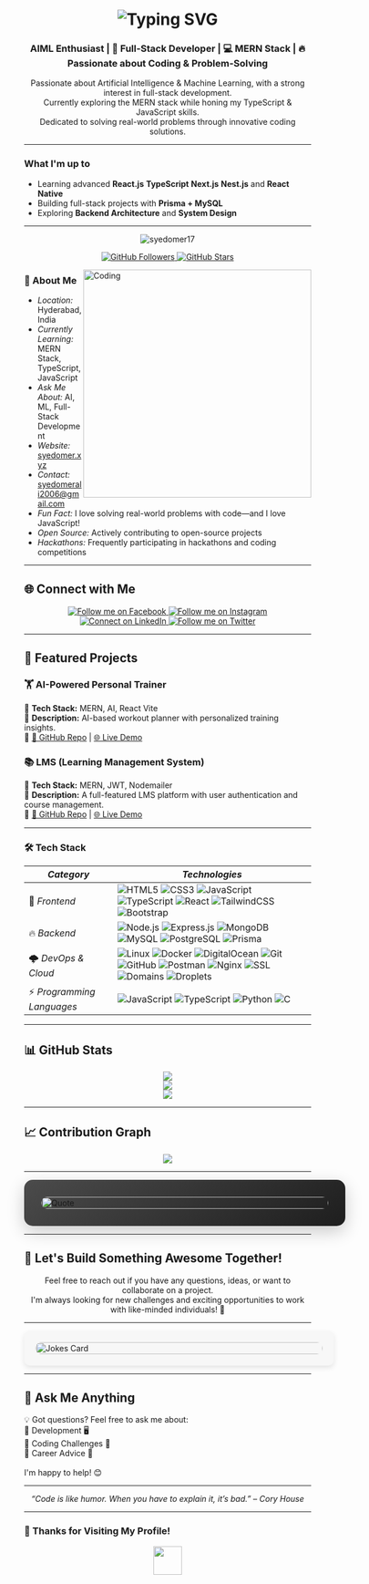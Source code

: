<h1 align="center">
  <img src="https://readme-typing-svg.demolab.com?font=Fira+Code&size=30&pause=1000&color=00E6FF&center=true&vCenter=true&width=500&height=60&lines=Hi,+I'm+Syed+Omer+Ali;MERN+Stack+Developer;Passionate+Developer!" alt="Typing SVG">
</h1>


<h3 align="center"> AIML Enthusiast | 🚀 Full-Stack Developer | 💻 MERN Stack | 🔥 Passionate about Coding & Problem-Solving </h3>

<p align="center">
  Passionate about Artificial Intelligence & Machine Learning, with a strong interest in full-stack development. <br>
  Currently exploring the MERN stack while honing my TypeScript & JavaScript skills. <br>
  Dedicated to solving real-world problems through innovative coding solutions.
</p>

---

### What I'm up to
- Learning advanced **React.js** **TypeScript** **Next.js** **Nest.js** and **React Native**
- Building full-stack projects with **Prisma + MySQL**
- Exploring **Backend Architecture** and **System Design**

---

<p align="center">
  <img src="https://komarev.com/ghpvc/?username=syedomer17&label=Profile%20Views&color=0e75b6&style=flat-square" alt="syedomer17" />
</p>

<p align="center">
  <a href="https://github.com/syedomer17" target="_blank">
    <img src="https://img.shields.io/github/followers/syedomer17?label=Followers&style=social" alt="GitHub Followers" />
  </a>
  <a href="https://github.com/syedomer17" target="_blank">
    <img src="https://img.shields.io/github/stars/syedomer17?affiliations=OWNER%2CCOLLABORATOR&style=social" alt="GitHub Stars" />
  </a>
</p>

<img align="right" alt="Coding" width="400" 
src="https://user-images.githubusercontent.com/74038190/229223263-cf2e4b07-2615-4f87-9c38-e37600f8381a.gif" 
style="transition: transform 0.3s; display: block; margin: auto;" 
title="Keep Coding!" 
onmouseover="this.style.transform='scale(1.1)'" 
onmouseout="this.style.transform='scale(1)'">

### 📍 About Me  
- *Location:* Hyderabad, India  
- *Currently Learning:* MERN Stack, TypeScript, JavaScript  
- *Ask Me About:* AI, ML, Full-Stack Development  
- *Website:* [syedomer.xyz](https://syedomer.xyz)  
- *Contact:* [syedomerali2006@gmail.com](mailto:syedomerali2006@gmail.com)  
- *Fun Fact:* I love solving real-world problems with code—and I love JavaScript!  
- *Open Source:* Actively contributing to open-source projects  
- *Hackathons:* Frequently participating in hackathons and coding competitions

---

## 🌐 Connect with Me  

<p align="center">
  <a href="https://www.facebook.com/share/15dm4xpa4T/" target="_blank">
    <img src="https://img.shields.io/badge/Facebook-1877F2?style=for-the-badge&logo=facebook&logoColor=white" title="Follow me on Facebook">
  </a>  
  <a href="https://www.instagram.com/syedomer934/profilecard/?igsh=bGxqaGcxOXZ1NXg2" target="_blank">
    <img src="https://img.shields.io/badge/Instagram-E4405F?style=for-the-badge&logo=instagram&logoColor=white" title="Follow me on Instagram">
  </a>  
  <a href="https://www.linkedin.com/in/syed-omer-ali-b73501324" target="_blank">
    <img src="https://img.shields.io/badge/LinkedIn-0A66C2?style=for-the-badge&logo=linkedin&logoColor=white" title="Connect on LinkedIn">
  </a>  
  <a href="https://x.com/SyedOmerAl20006" target="_blank">
    <img src="https://img.shields.io/badge/Twitter-000000?style=for-the-badge&logo=twitter&logoColor=white" title="Follow me on Twitter">
  </a>  
</p>

---

## 🚀 Featured Projects  
### 🏋 AI-Powered Personal Trainer  
🔹 **Tech Stack:** MERN, AI, React Vite  
🔹 **Description:** AI-based workout planner with personalized training insights.  
🔹 [🔗 GitHub Repo](https://github.com/syedomer17/AI-Powered-Personal-Trainer-MERN) | [🌐 Live Demo](https://workout.syedomer.xyz)  

### 📚 LMS (Learning Management System)  
🔹 **Tech Stack:** MERN, JWT, Nodemailer  
🔹 **Description:** A full-featured LMS platform with user authentication and course management.  
🔹 [🔗 GitHub Repo](https://github.com/syedomer17/Learning-Management-System) | [🌐 Live Demo](https://lms-demo.com)  

---


### 🛠 Tech Stack   

| *Category*                 | *Technologies* |
|------------------------------|----------------------------------------------------------------------------------------------------------------------------------------------------------------------------------------------------------------------------------------------------------------------------------------------------------------------------------------------------------------------------------|
| 🚀 *Frontend*               | ![HTML5](https://img.shields.io/badge/HTML5-E34F26?style=for-the-badge&logo=html5&logoColor=white) ![CSS3](https://img.shields.io/badge/CSS3-1572B6?style=for-the-badge&logo=css3&logoColor=white) ![JavaScript](https://img.shields.io/badge/JavaScript-F7DF1E?style=for-the-badge&logo=javascript&logoColor=black) ![TypeScript](https://img.shields.io/badge/TypeScript-3178C6?style=for-the-badge&logo=typescript&logoColor=white) ![React](https://img.shields.io/badge/React-61DAFB?style=for-the-badge&logo=react&logoColor=black) ![TailwindCSS](https://img.shields.io/badge/TailwindCSS-38B2AC?style=for-the-badge&logo=tailwind-css&logoColor=white) ![Bootstrap](https://img.shields.io/badge/Bootstrap-7952B3?style=for-the-badge&logo=bootstrap&logoColor=white) |
| 🔥 *Backend*               | ![Node.js](https://img.shields.io/badge/Node.js-339933?style=for-the-badge&logo=node.js&logoColor=white) ![Express.js](https://img.shields.io/badge/Express.js-404D59?style=for-the-badge&logo=express&logoColor=white) ![MongoDB](https://img.shields.io/badge/MongoDB-47A248?style=for-the-badge&logo=mongodb&logoColor=white) ![MySQL](https://img.shields.io/badge/MySQL-4479A1?style=for-the-badge&logo=mysql&logoColor=white) ![PostgreSQL](https://img.shields.io/badge/PostgreSQL-336791?style=for-the-badge&logo=postgresql&logoColor=white) ![Prisma](https://img.shields.io/badge/Prisma-2D3748?style=for-the-badge&logo=prisma&logoColor=white) |
| 🌩 *DevOps & Cloud*        | ![Linux](https://img.shields.io/badge/Linux-FCC624?style=for-the-badge&logo=linux&logoColor=black) ![Docker](https://img.shields.io/badge/Docker-2496ED?style=for-the-badge&logo=docker&logoColor=white) ![DigitalOcean](https://img.shields.io/badge/Digital_Ocean-0080FF?style=for-the-badge&logo=digitalocean&logoColor=white) ![Git](https://img.shields.io/badge/Git-F05032?style=for-the-badge&logo=git&logoColor=white) ![GitHub](https://img.shields.io/badge/GitHub-181717?style=for-the-badge&logo=github&logoColor=white) ![Postman](https://img.shields.io/badge/Postman-FF6C37?style=for-the-badge&logo=postman&logoColor=white) ![Nginx](https://img.shields.io/badge/Nginx-009639?style=for-the-badge&logo=nginx&logoColor=white) ![SSL](https://img.shields.io/badge/SSL-Secure-green?style=for-the-badge&logo=letsencrypt&logoColor=white) ![Domains](https://img.shields.io/badge/Domains-Important-red?style=for-the-badge&logo=google-domains&logoColor=white) ![Droplets](https://img.shields.io/badge/Droplets-blue?style=for-the-badge&logo=digitalocean&logoColor=white) |
| ⚡ *Programming Languages* | ![JavaScript](https://img.shields.io/badge/JavaScript-F7DF1E?style=for-the-badge&logo=javascript&logoColor=black) ![TypeScript](https://img.shields.io/badge/TypeScript-3178C6?style=for-the-badge&logo=typescript&logoColor=white) ![Python](https://img.shields.io/badge/Python-3776AB?style=for-the-badge&logo=python&logoColor=white) ![C](https://img.shields.io/badge/C-00599C?style=for-the-badge&logo=c&logoColor=white) |


---

## 📊 GitHub Stats  
<p align="center">
  <img src="https://github-readme-stats.vercel.app/api?username=syedomer17&theme=dark&hide_border=false&include_all_commits=false&count_private=false"/><br/>
  <img src="https://github-readme-streak-stats.herokuapp.com/?user=syedomer17&theme=dark&hide_border=false"/><br/>
  <img src="https://github-readme-stats.vercel.app/api/top-langs/?username=syedomer17&theme=dark&hide_border=false&include_all_commits=false&count_private=false&layout=compact"/>
</p>

---

## 📈 Contribution Graph  
<p align="center">
  <img src="https://github-readme-activity-graph.vercel.app/graph?username=syedomer17&theme=react-dark" />
</p>

---

<div style="width: 100%; display: flex; justify-content: center; align-items: center; padding: 30px; background: linear-gradient(145deg, #4b4b4b, #1e1e1e); border-radius: 15px; box-shadow: 0 10px 30px rgba(0, 0, 0, 0.2); transform: scale(1); transition: transform 0.3s ease;">
  <img src="https://quotes-github-readme.vercel.app/api?type=horizontal&theme=dark" alt="Quote" style="width: 100%; max-width: 900px; border-radius: 15px; transition: transform 0.3s ease;">
</div>

---

## 👥 Let's Build Something Awesome Together!  
<p align="center">
  Feel free to reach out if you have any questions, ideas, or want to collaborate on a project. <br>
  I'm always looking for new challenges and exciting opportunities to work with like-minded individuals! 🚀
</p>

---

<div style="width: 100%; display: flex; justify-content: center; padding: 20px; background-color: #f7f7f7; border-radius: 10px; box-shadow: 0 4px 10px rgba(0, 0, 0, 0.1);">
  <img src="https://readme-jokes.vercel.app/api" alt="Jokes Card" style="width: 100%; max-width: 800px; border-radius: 10px;">
</div>

---

## 💬 Ask Me Anything  
💡 Got questions? Feel free to ask me about:  
🔹 Development 🖥  
🔹 Coding Challenges 🧠  
🔹 Career Advice 🎯  
<br> I'm happy to help! 😊

---

<p align="center"><i>“Code is like humor. When you have to explain it, it’s bad.” – Cory House</i></p>

---

### 🎯 Thanks for Visiting My Profile!  
<p align="center">
  <img src="https://media.giphy.com/media/hvRJCLFzcasrR4ia7z/giphy.gif" width="50px">
</p>


